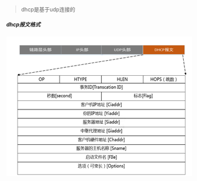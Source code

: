 > dhcp是基于udp连接的

##### dhcp报文格式

<img src="dhcp协议.assets/image-20220831221827469.png" alt="image-20220831221827469" style="zoom: 50%;" />   

